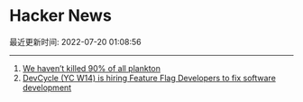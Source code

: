 # Hacker News

最近更新时间: 2022-07-20 01:08:56

--- 
1. [We haven’t killed 90% of all plankton](https://arstechnica.com/science/2022/07/no-the-oceans-are-not-empty-of-plankton/) 
2. [DevCycle (YC W14) is hiring Feature Flag Developers to fix software development](https://devcycle.com/company/careers) 
